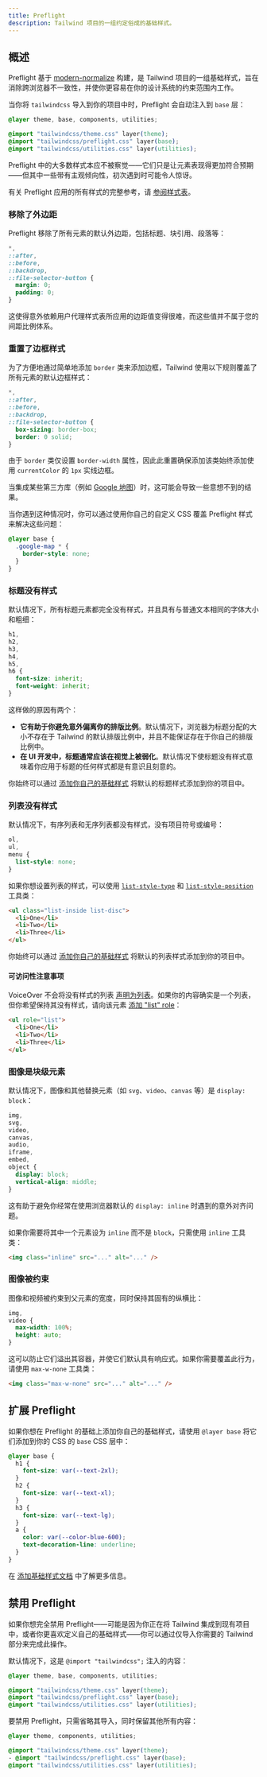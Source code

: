 ```yaml
---
title: Preflight
description: Tailwind 项目的一组约定俗成的基础样式。
---
```


## 概述

Preflight 基于 [modern-normalize](https://modern-normalize.dev/) 构建，是 Tailwind 项目的一组基础样式，旨在消除跨浏览器不一致性，并使你更容易在你的设计系统的约束范围内工作。

当你将 `tailwindcss` 导入到你的项目中时，Preflight 会自动注入到 `base` 层：

```css {4} [CSS]
@layer theme, base, components, utilities;

@import "tailwindcss/theme.css" layer(theme);
@import "tailwindcss/preflight.css" layer(base);
@import "tailwindcss/utilities.css" layer(utilities);
```

Preflight 中的大多数样式本应不被察觉——它们只是让元素表现得更加符合预期——但其中一些带有主观倾向性，初次遇到时可能令人惊讶。

有关 Preflight 应用的所有样式的完整参考，请 [参阅样式表](https://github.com/tailwindlabs/tailwindcss/blob/master/src/css/preflight.css)。

### 移除了外边距

Preflight 移除了所有元素的默认外边距，包括标题、块引用、段落等：

```css [CSS]
*,
::after,
::before,
::backdrop,
::file-selector-button {
  margin: 0;
  padding: 0;
}
```

这使得意外依赖用户代理样式表所应用的边距值变得很难，而这些值并不属于您的间距比例体系。

### 重置了边框样式

为了方便地通过简单地添加 `border` 类来添加边框，Tailwind 使用以下规则覆盖了所有元素的默认边框样式：

```css [CSS]
*,
::after,
::before,
::backdrop,
::file-selector-button {
  box-sizing: border-box;
  border: 0 solid;
}
```

由于 `border` 类仅设置 `border-width` 属性，因此此重置确保添加该类始终添加使用 `currentColor` 的 `1px` 实线边框。

当集成某些第三方库（例如 [Google 地图](https://github.com/tailwindlabs/tailwindcss/issues/484)）时，这可能会导致一些意想不到的结果。

当你遇到这种情况时，你可以通过使用你自己的自定义 CSS 覆盖 Preflight 样式来解决这些问题：

```css [CSS]
@layer base {
  .google-map * {
    border-style: none;
  }
}
```

### 标题没有样式

默认情况下，所有标题元素都完全没有样式，并且具有与普通文本相同的字体大小和粗细：

```css [CSS]
h1,
h2,
h3,
h4,
h5,
h6 {
  font-size: inherit;
  font-weight: inherit;
}
```

这样做的原因有两个：

* **它有助于你避免意外偏离你的排版比例**。默认情况下，浏览器为标题分配的大小不存在于 Tailwind 的默认排版比例中，并且不能保证存在于你自己的排版比例中。
* **在 UI 开发中，标题通常应该在视觉上被弱化**。默认情况下使标题没有样式意味着你应用于标题的任何样式都是有意识且刻意的。

你始终可以通过 [添加你自己的基础样式](/docs/tailwindcss/core-concepts/adding-custom-styles#%E6%B7%BB%E5%8A%A0%E5%9F%BA%E7%A1%80base%E6%A0%B7%E5%BC%8F) 将默认的标题样式添加到你的项目中。

### 列表没有样式

默认情况下，有序列表和无序列表都没有样式，没有项目符号或编号：

```css [CSS]
ol,
ul,
menu {
  list-style: none;
}
```

如果你想设置列表的样式，可以使用 [`list-style-type`](https://tailwindcss.com/docs/list-style-type) 和 [`list-style-position`](https://tailwindcss.com/docs/list-style-position) 工具类：

```html [HTML]
<ul class="list-inside list-disc">
  <li>One</li>
  <li>Two</li>
  <li>Three</li>
</ul>
```

你始终可以通过 [添加你自己的基础样式](/docs/tailwindcss/core-concepts/adding-custom-styles#%E6%B7%BB%E5%8A%A0%E5%9F%BA%E7%A1%80base%E6%A0%B7%E5%BC%8F) 将默认的列表样式添加到你的项目中。

#### 可访问性注意事项

VoiceOver 不会将没有样式的列表 [声明为列表](https://www.scottohara.me/blog/2019/01/09/sometimes-lists-are-not-lists.html)。如果你的内容确实是一个列表，但你希望保持其没有样式，请向该元素 [添加 "list" role](https://developer.mozilla.org/en-US/docs/Web/Accessibility/ARIA/Roles/list_role)：

```html
<ul role="list">
  <li>One</li>
  <li>Two</li>
  <li>Three</li>
</ul>
```

### 图像是块级元素

默认情况下，图像和其他替换元素（如 `svg`、`video`、`canvas` 等）是 `display: block`：

```css [CSS]
img,
svg,
video,
canvas,
audio,
iframe,
embed,
object {
  display: block;
  vertical-align: middle;
}
```

这有助于避免你经常在使用浏览器默认的 `display: inline` 时遇到的意外对齐问题。

如果你需要将其中一个元素设为 `inline` 而不是 `block`，只需使用 `inline` 工具类：

```html [HTML]
<img class="inline" src="..." alt="..." />
```

### 图像被约束

图像和视频被约束到父元素的宽度，同时保持其固有的纵横比：

```css [CSS]
img,
video {
  max-width: 100%;
  height: auto;
}
```

这可以防止它们溢出其容器，并使它们默认具有响应式。如果你需要覆盖此行为，请使用 `max-w-none` 工具类：

```html [HTML]
<img class="max-w-none" src="..." alt="..." />
```

## 扩展 Preflight

如果你想在 Preflight 的基础上添加你自己的基础样式，请使用 `@layer base` 将它们添加到你的 CSS 的 `base` CSS 层中：

```css [CSS]
@layer base {
  h1 {
    font-size: var(--text-2xl);
  }
  h2 {
    font-size: var(--text-xl);
  }
  h3 {
    font-size: var(--text-lg);
  }
  a {
    color: var(--color-blue-600);
    text-decoration-line: underline;
  }
}
```

在 [添加基础样式文档](/docs/tailwindcss/core-concepts/adding-custom-styles#%E6%B7%BB%E5%8A%A0%E5%9F%BA%E7%A1%80base%E6%A0%B7%E5%BC%8F) 中了解更多信息。

## 禁用 Preflight

如果你想完全禁用 Preflight——可能是因为你正在将 Tailwind 集成到现有项目中，或者你更喜欢定义自己的基础样式——你可以通过仅导入你需要的 Tailwind 部分来完成此操作。

默认情况下，这是 `@import "tailwindcss";` 注入的内容：

```css [CSS]
@layer theme, base, components, utilities;

@import "tailwindcss/theme.css" layer(theme);
@import "tailwindcss/preflight.css" layer(base);
@import "tailwindcss/utilities.css" layer(utilities);
```

要禁用 Preflight，只需省略其导入，同时保留其他所有内容：

```css {4} [CSS]
@layer theme, components, utilities;

@import "tailwindcss/theme.css" layer(theme);
- @import "tailwindcss/preflight.css" layer(base);
@import "tailwindcss/utilities.css" layer(utilities);
```
